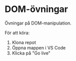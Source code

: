 # DOM-övningar

Övningar på DOM-manipulation.

För att köra:
1. Klona repot
2. Öppna mappen i VS Code
3. Klicka på "Go live"
